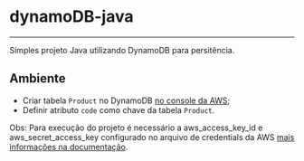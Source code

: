 # dynamoDB-java
-----

Simples projeto Java utilizando DynamoDB para persitência.

## Ambiente 

- Criar tabela `Product` no DynamoDB [no console da AWS](https://console.aws.amazon.com/dynamodb/home?region=us-east-1);
- Definir atributo `code` como chave da tabela `Product`.

Obs: Para execução do projeto é necessário a aws_access_key_id e aws_secret_access_key configurado no arquivo de credentials da AWS [mais informações na documentação](https://docs.aws.amazon.com/cli/latest/userguide/cli-configure-files.html).
